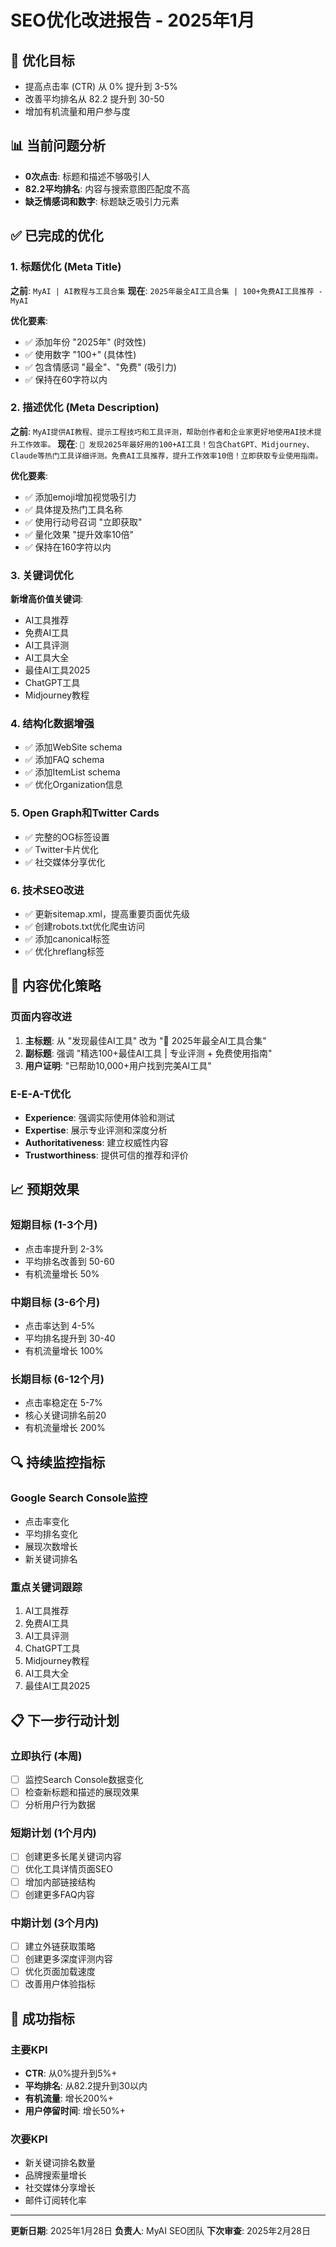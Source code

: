 # SEO优化改进报告 - 2025年1月

## 🎯 优化目标
- 提高点击率 (CTR) 从 0% 提升到 3-5%
- 改善平均排名从 82.2 提升到 30-50
- 增加有机流量和用户参与度

## 📊 当前问题分析
- **0次点击**: 标题和描述不够吸引人
- **82.2平均排名**: 内容与搜索意图匹配度不高
- **缺乏情感词和数字**: 标题缺乏吸引力元素

## ✅ 已完成的优化

### 1. 标题优化 (Meta Title)
**之前**: `MyAI | AI教程与工具合集`
**现在**: `2025年最全AI工具合集 | 100+免费AI工具推荐 - MyAI`

**优化要素**:
- ✅ 添加年份 "2025年" (时效性)
- ✅ 使用数字 "100+" (具体性)
- ✅ 包含情感词 "最全"、"免费" (吸引力)
- ✅ 保持在60字符以内

### 2. 描述优化 (Meta Description)
**之前**: `MyAI提供AI教程、提示工程技巧和工具评测，帮助创作者和企业家更好地使用AI技术提升工作效率。`
**现在**: `🚀 发现2025年最好用的100+AI工具！包含ChatGPT、Midjourney、Claude等热门工具详细评测。免费AI工具推荐，提升工作效率10倍！立即获取专业使用指南。`

**优化要素**:
- ✅ 添加emoji增加视觉吸引力
- ✅ 具体提及热门工具名称
- ✅ 使用行动号召词 "立即获取"
- ✅ 量化效果 "提升效率10倍"
- ✅ 保持在160字符以内

### 3. 关键词优化
**新增高价值关键词**:
- AI工具推荐
- 免费AI工具
- AI工具评测
- AI工具大全
- 最佳AI工具2025
- ChatGPT工具
- Midjourney教程

### 4. 结构化数据增强
- ✅ 添加WebSite schema
- ✅ 添加FAQ schema
- ✅ 添加ItemList schema
- ✅ 优化Organization信息

### 5. Open Graph和Twitter Cards
- ✅ 完整的OG标签设置
- ✅ Twitter卡片优化
- ✅ 社交媒体分享优化

### 6. 技术SEO改进
- ✅ 更新sitemap.xml，提高重要页面优先级
- ✅ 创建robots.txt优化爬虫访问
- ✅ 添加canonical标签
- ✅ 优化hreflang标签

## 🚀 内容优化策略

### 页面内容改进
1. **主标题**: 从 "发现最佳AI工具" 改为 "🚀 2025年最全AI工具合集"
2. **副标题**: 强调 "精选100+最佳AI工具 | 专业评测 + 免费使用指南"
3. **用户证明**: "已帮助10,000+用户找到完美AI工具"

### E-E-A-T优化
- **Experience**: 强调实际使用体验和测试
- **Expertise**: 展示专业评测和深度分析
- **Authoritativeness**: 建立权威性内容
- **Trustworthiness**: 提供可信的推荐和评价

## 📈 预期效果

### 短期目标 (1-3个月)
- 点击率提升到 2-3%
- 平均排名改善到 50-60
- 有机流量增长 50%

### 中期目标 (3-6个月)
- 点击率达到 4-5%
- 平均排名提升到 30-40
- 有机流量增长 100%

### 长期目标 (6-12个月)
- 点击率稳定在 5-7%
- 核心关键词排名前20
- 有机流量增长 200%

## 🔍 持续监控指标

### Google Search Console监控
- 点击率变化
- 平均排名变化
- 展现次数增长
- 新关键词排名

### 重点关键词跟踪
1. AI工具推荐
2. 免费AI工具
3. AI工具评测
4. ChatGPT工具
5. Midjourney教程
6. AI工具大全
7. 最佳AI工具2025

## 📋 下一步行动计划

### 立即执行 (本周)
- [ ] 监控Search Console数据变化
- [ ] 检查新标题和描述的展现效果
- [ ] 分析用户行为数据

### 短期计划 (1个月内)
- [ ] 创建更多长尾关键词内容
- [ ] 优化工具详情页面SEO
- [ ] 增加内部链接结构
- [ ] 创建更多FAQ内容

### 中期计划 (3个月内)
- [ ] 建立外链获取策略
- [ ] 创建更多深度评测内容
- [ ] 优化页面加载速度
- [ ] 改善用户体验指标

## 🎯 成功指标

### 主要KPI
- **CTR**: 从0%提升到5%+
- **平均排名**: 从82.2提升到30以内
- **有机流量**: 增长200%+
- **用户停留时间**: 增长50%+

### 次要KPI
- 新关键词排名数量
- 品牌搜索量增长
- 社交媒体分享增长
- 邮件订阅转化率

---

**更新日期**: 2025年1月28日
**负责人**: MyAI SEO团队
**下次审查**: 2025年2月28日